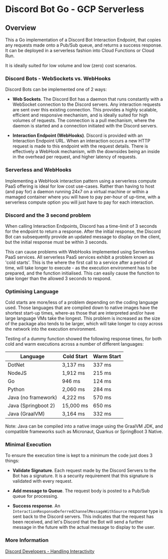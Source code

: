 # Discord Bot Go - GCP Serverless

## Overview

This a Go implementation of a Discord Bot Interaction Endpoint, that copies any requests made
onto a Pub/Sub queue, and returns a success response. It can be deployed in a serverless fashion
into Cloud Functions or Cloud Run.

It is ideally suited for low volume and low (zero) cost scenarios.

### Discord Bots - WebSockets vs. WebHooks

Discord Bots can be implemented one of 2 ways:

- __Web Sockets__. 
The Discord Bot has a daemon that runs constantly with a WebSocket connection to the Discord
servers. Any interaction requests are sent over this existing connection. This provides a highly
scalable, efficient and responsive mechanism, and is ideally suited for high volumes of requests.
The connection is a pull mechanism, where the daemon is started and a connection initiated with
the Discord servers.

- __Interaction Endpoint (WebHooks)__.
Discord is provided with an Interaction Endpoint URL. When an interaction occurs a new HTTP request
is made to this endpoint with the request details. There is effectively a WebHook mechanism, with
the downsides being an inside in the overhead per request, and higher latency of requests.

### Serverless and WebHooks

Implementing a WebHook interaction pattern using a serverless compute PaaS offering is ideal for
low cost use-cases. Rather than having to host (and pay for) a daemon running 24x7 on a virtual
machine or within a mamaged container where you will have to pay per-hour of up-time, with a
serverless compute option you will just have to pay for each interaction.

### Discord and the 3 second problem

When calling Interaction Endpoints, Discord has a time-limit of 3 seconds for the endpoint
to return a response. After the initial response, the Discord Bot can subsequently provide an
updated message to display on the client, but the initial response must be within 3 seconds.

This can cause problems with WebHooks implemented using Serverless PaaS services. All
serverless PaaS services exhibit a problem known as 'cold starts'. This is the where the first
call to a service after a period of time, will take longer to execute - as the execution
environment has to be prepared, and the function initialised. This can easily cause the function
to take longer than the allowed 3 seconds to respond.

### Optimising Language

Cold starts are more/less of a problem depending on the coding language used. Those languages
that are compiled down to native images have the shortest start-up times, where-as those that
are interpreted and/or have large language VMs take the longest. This problem is increased as
the size of the package also tends to be larger, which will take longer to copy across the
network into the execution environment.

Testing of a dummy function showed the following response times, for both cold and warm
executions across a number of different languages:

| Language            | Cold Start | Warm Start |
| ------------------- | ---------- | ---------- |
| DotNet              | 3,137 ms   | 337 ms     |
| NodeJS              | 1,912 ms   | 215 ms     |
| Go                  | 946 ms     | 124 ms     |
| Python              | 2,060 ms   | 284 ms     |
| Java (no framework) | 4,222 ms   | 570 ms     |
| Java (Springboot 2) | 15,000 ms  | 650 ms     |
| Java (GraalVM)      | 3,164 ms   | 332 ms     |

Note: Java can be compiled into a native image using the GraalVM JDK, and compatible frameworks such
as Micronaut, Quarkus or SpringBoot 3 Native.

### Minimal Execution

To ensure the execution time is kept to a minimum the code just does 3 things:

- __Validate Signature__.
  Each request made by the Discord Servers to the Bot has a signature. It is a security
  requirement that this signature is validated with every request.

- __Add message to Queue__.
  The request body is posted to a Pub/Sub queue for processing.

- __Success response__.
  An `InteractionResponseDeferredChannelMessageWithSource` response type is sent back to the Discord
  servers. This indicates that the request has been received, and let's Discord that the Bot will
  send a further message in the future with the actual message to display to the user.

### More Information

[Discord Developers - Handling Interactivity](https://discord.com/developers/docs/getting-started#step-3-handling-interactivity)
